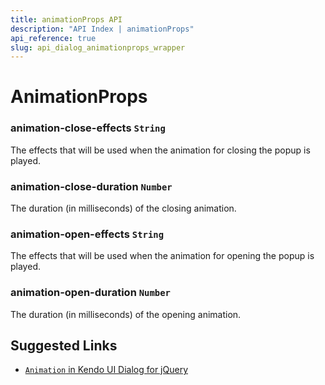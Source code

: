 ```yaml
---
title: animationProps API
description: "API Index | animationProps"
api_reference: true
slug: api_dialog_animationprops_wrapper
---
```


# AnimationProps

### animation-close-effects `String`

The effects that will be used when the animation for closing the popup is played.

### animation-close-duration `Number`

The duration (in milliseconds) of the closing animation.

### animation-open-effects `String`

The effects that will be used when the animation for opening the popup is played.

### animation-open-duration `Number`

The duration (in milliseconds) of the opening animation.

## Suggested Links

* [`Animation` in Kendo UI Dialog for jQuery](https://docs.telerik.com/kendo-ui/api/javascript/ui/dialog/configuration/animation)
